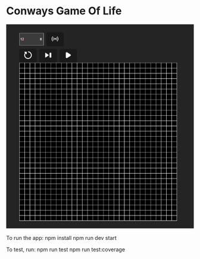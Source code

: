 # Conways Game Of Life

![alt text](image.png)

To run the app: 
npm install
npm run dev start

To test, run:
npm run test
npm run test:coverage